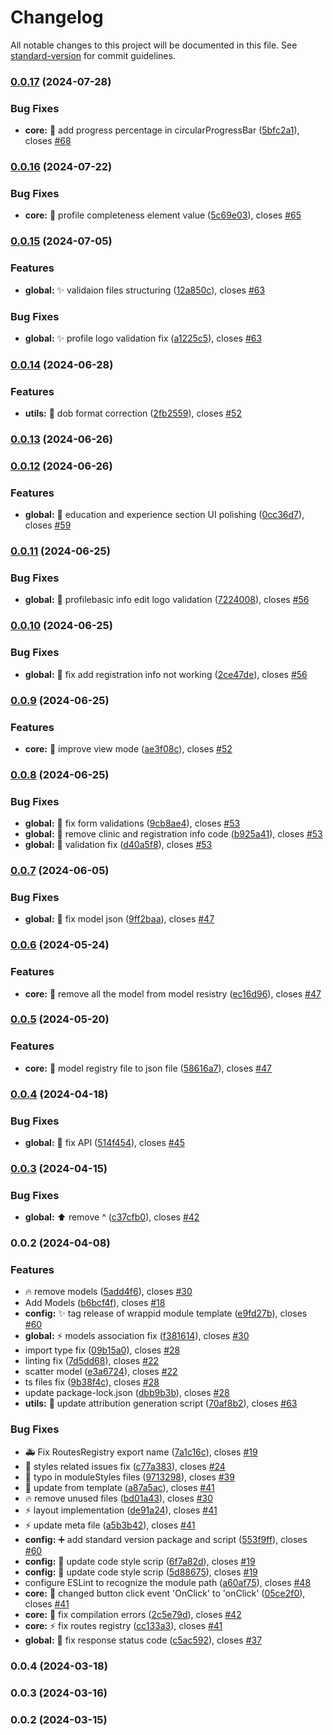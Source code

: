 # Changelog

All notable changes to this project will be documented in this file. See [standard-version](https://github.com/conventional-changelog/standard-version) for commit guidelines.

### [0.0.17](https://https//github.com/Rxefy/profile-module/compare/v0.0.16...v0.0.17) (2024-07-28)


### Bug Fixes

* **core:** :bug: add progress percentage in circularProgressBar ([5bfc2a1](https://https//github.com/Rxefy/profile-module/commit/5bfc2a1bbaa99689c52aecd13426264c8a9368db)), closes [#68](https://https//github.com/Rxefy/profile-module/issues/68)

### [0.0.16](https://https//github.com/Rxefy/profile-module/compare/v0.0.15...v0.0.16) (2024-07-22)


### Bug Fixes

* **core:** :bug: profile completeness element value ([5c69e03](https://https//github.com/Rxefy/profile-module/commit/5c69e039925af6fd47dd5a8e2546bc997ac6ab50)), closes [#65](https://https//github.com/Rxefy/profile-module/issues/65)

### [0.0.15](https://https//github.com/Rxefy/profile-module/compare/v0.0.14...v0.0.15) (2024-07-05)


### Features

* **global:** :sparkles: validaion files structuring ([12a850c](https://https//github.com/Rxefy/profile-module/commit/12a850c5215f6fe31091b376b1e4e8f60b6cae2b)), closes [#63](https://https//github.com/Rxefy/profile-module/issues/63)


### Bug Fixes

* **global:** :sparkles: profile  logo validation fix ([a1225c5](https://https//github.com/Rxefy/profile-module/commit/a1225c59ca776b663f76f2463c5b1f18bf679773)), closes [#63](https://https//github.com/Rxefy/profile-module/issues/63)

### [0.0.14](https://https//github.com/Rxefy/profile-module/compare/v0.0.13...v0.0.14) (2024-06-28)


### Features

* **utils:** :bug: dob format correction ([2fb2559](https://https//github.com/Rxefy/profile-module/commit/2fb2559f009d1a8264cb7548c74ddd57e9d5e516)), closes [#52](https://https//github.com/Rxefy/profile-module/issues/52)

### [0.0.13](https://https//github.com/Rxefy/profile-module/compare/v0.0.12...v0.0.13) (2024-06-26)

### [0.0.12](https://https//github.com/Rxefy/profile-module/compare/v0.0.11...v0.0.12) (2024-06-26)


### Features

* **global:** :lipstick: education and experience section UI polishing ([0cc36d7](https://https//github.com/Rxefy/profile-module/commit/0cc36d7aa9c5189ee8ed2c8da3381fe58207bc7e)), closes [#59](https://https//github.com/Rxefy/profile-module/issues/59)

### [0.0.11](https://https//github.com/Rxefy/profile-module/compare/v0.0.10...v0.0.11) (2024-06-25)


### Bug Fixes

* **global:** :bug: profilebasic info edit logo validation ([7224008](https://https//github.com/Rxefy/profile-module/commit/72240082e71f06fd6569536dc8777073ec8efe3b)), closes [#56](https://https//github.com/Rxefy/profile-module/issues/56)

### [0.0.10](https://https//github.com/Rxefy/profile-module/compare/v0.0.9...v0.0.10) (2024-06-25)


### Bug Fixes

* **global:** :bug: fix add registration info not working ([2ce47de](https://https//github.com/Rxefy/profile-module/commit/2ce47de0e9146e56d92420ed529e3eeb6b543d95)), closes [#56](https://https//github.com/Rxefy/profile-module/issues/56)

### [0.0.9](https://https//github.com/Rxefy/profile-module/compare/v0.0.8...v0.0.9) (2024-06-25)


### Features

* **core:** :lipstick: improve view mode ([ae3f08c](https://https//github.com/Rxefy/profile-module/commit/ae3f08c45544e25a78c004a0889f1d263dbe36d6)), closes [#52](https://https//github.com/Rxefy/profile-module/issues/52)

### [0.0.8](https://https//github.com/Rxefy/profile-module/compare/v0.0.7...v0.0.8) (2024-06-25)


### Bug Fixes

* **global:** :bug: fix form validations ([9cb8ae4](https://https//github.com/Rxefy/profile-module/commit/9cb8ae4095cc9a303cf02279f666e31dae0dfda6)), closes [#53](https://https//github.com/Rxefy/profile-module/issues/53)
* **global:** :bug: remove clinic and registration info code ([b925a41](https://https//github.com/Rxefy/profile-module/commit/b925a419c2d39fa0cf067625bcb264c4fb2e04cb)), closes [#53](https://https//github.com/Rxefy/profile-module/issues/53)
* **global:** :bug: validation fix ([d40a5f8](https://https//github.com/Rxefy/profile-module/commit/d40a5f879aa8f90510dc208349c43431f4170b09)), closes [#53](https://https//github.com/Rxefy/profile-module/issues/53)

### [0.0.7](https://https//github.com/Rxefy/profile-module/compare/v0.0.6...v0.0.7) (2024-06-05)


### Bug Fixes

* **global:** :bug: fix model json ([9ff2baa](https://https//github.com/Rxefy/profile-module/commit/9ff2baa5876f47f214fe4ccef76162ba582cf12e)), closes [#47](https://https//github.com/Rxefy/profile-module/issues/47)

### [0.0.6](https://https//github.com/Rxefy/profile-module/compare/v0.0.5...v0.0.6) (2024-05-24)


### Features

* **core:** :wrench: remove all the model from model resistry ([ec16d96](https://https//github.com/Rxefy/profile-module/commit/ec16d9607e813a68d3bb4713bdfd000eb50faa62)), closes [#47](https://https//github.com/Rxefy/profile-module/issues/47)

### [0.0.5](https://https//github.com/Rxefy/profile-module/compare/v0.0.4...v0.0.5) (2024-05-20)


### Features

* **core:** :wrench: model registry file to json file ([58616a7](https://https//github.com/Rxefy/profile-module/commit/58616a731911aaaa872c67031e68d6f68a6511e7)), closes [#47](https://https//github.com/Rxefy/profile-module/issues/47)

### [0.0.4](https://https//github.com/Rxefy/profile-module/compare/v0.0.3...v0.0.4) (2024-04-18)


### Bug Fixes

* **global:** :bug: fix API ([514f454](https://https//github.com/Rxefy/profile-module/commit/514f4547740abec45c4dc173305788d3c8026c6f)), closes [#45](https://https//github.com/Rxefy/profile-module/issues/45)

### [0.0.3](https://https//github.com/Rxefy/profile-module/compare/v0.0.2...v0.0.3) (2024-04-15)


### Bug Fixes

* **global:** :arrow_up: remove ^ ([c37cfb0](https://https//github.com/Rxefy/profile-module/commit/c37cfb09c384bf7b5e329462de09fbc249a27801)), closes [#42](https://https//github.com/Rxefy/profile-module/issues/42)

### 0.0.2 (2024-04-08)


### Features

* :fire: remove  models ([5add4f6](https://https//github.com/Rxefy/profile-module/commit/5add4f673e53632f68ba50ef04fa8fb3c42bd6a1)), closes [#30](https://https//github.com/Rxefy/profile-module/issues/30)
* Add Models ([b6bcf4f](https://https//github.com/Rxefy/profile-module/commit/b6bcf4f6890e8559e339056a1866caf36b10942a)), closes [#18](https://https//github.com/Rxefy/profile-module/issues/18)
* **config:** :sparkles: tag release of wrappid module template ([e9fd27b](https://https//github.com/Rxefy/profile-module/commit/e9fd27b5639b0a564b35525789f53b7b31cebe3f)), closes [#60](https://https//github.com/Rxefy/profile-module/issues/60)
* **global:** :zap: models association fix ([f381614](https://https//github.com/Rxefy/profile-module/commit/f381614d1ad5c409bdd066a97cb3eef12c10feb5)), closes [#30](https://https//github.com/Rxefy/profile-module/issues/30)
* import type fix ([09b15a0](https://https//github.com/Rxefy/profile-module/commit/09b15a001fe76c9082deff4d69466db9538e8d28)), closes [#28](https://https//github.com/Rxefy/profile-module/issues/28)
* linting fix ([7d5dd68](https://https//github.com/Rxefy/profile-module/commit/7d5dd6875ac77586ba446ba755199406fac7d4cd)), closes [#22](https://https//github.com/Rxefy/profile-module/issues/22)
* scatter model ([e3a6724](https://https//github.com/Rxefy/profile-module/commit/e3a6724ad220e9f859637dbd41b89ac9f7b89a72)), closes [#22](https://https//github.com/Rxefy/profile-module/issues/22)
* ts files fix ([9b38f4c](https://https//github.com/Rxefy/profile-module/commit/9b38f4c30e61974d8815e99691ab7205a91566d8)), closes [#28](https://https//github.com/Rxefy/profile-module/issues/28)
* update package-lock.json ([dbb9b3b](https://https//github.com/Rxefy/profile-module/commit/dbb9b3bcf0455b10414c5f253867b3e1a412d6ba)), closes [#28](https://https//github.com/Rxefy/profile-module/issues/28)
* **utils:** :memo: update attribution generation script ([70af8b2](https://https//github.com/Rxefy/profile-module/commit/70af8b2c4bd3739e8856139b0ac953d114ce774d)), closes [#63](https://https//github.com/Rxefy/profile-module/issues/63)


### Bug Fixes

* :ambulance: Fix RoutesRegistry export name ([7a1c16c](https://https//github.com/Rxefy/profile-module/commit/7a1c16c97fe9cec1ed2181e9376854d6e2375264)), closes [#19](https://https//github.com/Rxefy/profile-module/issues/19)
* :art: styles related issues fix ([c77a383](https://https//github.com/Rxefy/profile-module/commit/c77a383e6759bbb81bfd7bf2682d3fdf792af8a6)), closes [#24](https://https//github.com/Rxefy/profile-module/issues/24)
* :bug: typo in moduleStyles files ([9713298](https://https//github.com/Rxefy/profile-module/commit/97132981b490ae91e702d555d6a16f08dd6e039e)), closes [#39](https://https//github.com/Rxefy/profile-module/issues/39)
* :construction_worker: update from template ([a87a5ac](https://https//github.com/Rxefy/profile-module/commit/a87a5acd1f76c52e7e798491dfd9ae8bfca83dcb)), closes [#41](https://https//github.com/Rxefy/profile-module/issues/41)
* :fire: remove unused files ([bd01a43](https://https//github.com/Rxefy/profile-module/commit/bd01a43a179bd3f230a019ba526e146a4a331c82)), closes [#30](https://https//github.com/Rxefy/profile-module/issues/30)
* :zap: layout implementation ([de91a24](https://https//github.com/Rxefy/profile-module/commit/de91a24e2c85cd5843756f8a79671622f966fb7b)), closes [#41](https://https//github.com/Rxefy/profile-module/issues/41)
* :zap: update meta file ([a5b3b42](https://https//github.com/Rxefy/profile-module/commit/a5b3b42f544546dad3fa9c37df27dde93e5a8ce5)), closes [#41](https://https//github.com/Rxefy/profile-module/issues/41)
* **config:** :heavy_plus_sign: add standard version package and script ([553f9ff](https://https//github.com/Rxefy/profile-module/commit/553f9ffd602de6d375945ccf504d467ba2ace81a)), closes [#60](https://https//github.com/Rxefy/profile-module/issues/60)
* **config:** :wrench: update code style scrip ([6f7a82d](https://https//github.com/Rxefy/profile-module/commit/6f7a82d4d9449d1a05035c49ea9a70de7032283e)), closes [#19](https://https//github.com/Rxefy/profile-module/issues/19)
* **config:** :wrench: update code style scrip ([5d88675](https://https//github.com/Rxefy/profile-module/commit/5d88675aaab8940247bf969da097919abd559b49)), closes [#19](https://https//github.com/Rxefy/profile-module/issues/19)
* configure ESLint to recognize the module path ([a60af75](https://https//github.com/Rxefy/profile-module/commit/a60af7525a8f01f801e5d64e9a73d06348bf8b67)), closes [#48](https://https//github.com/Rxefy/profile-module/issues/48)
* **core:** :bug: changed button click event 'OnClick' to 'onClick' ([05ce2f0](https://https//github.com/Rxefy/profile-module/commit/05ce2f00759e7493d54cf7e7ad4bb26c614ada92)), closes [#41](https://https//github.com/Rxefy/profile-module/issues/41)
* **core:** :bug: fix compilation errors ([2c5e79d](https://https//github.com/Rxefy/profile-module/commit/2c5e79d66fc721c7a215f08394d0b81382b31f78)), closes [#42](https://https//github.com/Rxefy/profile-module/issues/42)
* **core:** :zap: fix routes registry ([cc133a3](https://https//github.com/Rxefy/profile-module/commit/cc133a3f5a0c2f001a13385abcbe4376781ee6ff)), closes [#41](https://https//github.com/Rxefy/profile-module/issues/41)
* **global:** :bug: fix response status code ([c5ac592](https://https//github.com/Rxefy/profile-module/commit/c5ac592b750d6727dbb48c1a4f55c099d8361f00)), closes [#37](https://https//github.com/Rxefy/profile-module/issues/37)

### 0.0.4 (2024-03-18)

### 0.0.3 (2024-03-16)

### 0.0.2 (2024-03-15)

